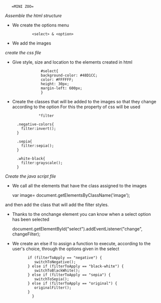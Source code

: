        =MINI ZOO=


  *Assemble the html structure*   
  - We create the options menu  

                 <select> & <option>

  - We add the images


  *create the css file*
  - Give style, size and location to the elements created in html  

                     #select{
                     background-color: #48D1CC;
                     color: #FFFFFF;
                     height: 30px;
                     margin-left: 600px;
                     }

  - Create the classes that will be added to the images
    so that they change according to the option
    For this the property of css will be used

                    °filter

          .negative-colors{
            filter:invert();
          }

          .sepia{
            filter:sepia();
          }

          .white-black{
            filter:grayscale();
          }



 *Create the java script file*

- We call all the elements that have the class assigned to the images

     var image= document.getElementsByClassName('image');

and then add the class that will add the filter styles.

- Thanks to the onchange element you can know when a select option has been
  selected

   document.getElementById("select").addEventListener("change", changeFilter);

-  We create an else if to assign a function to execute,
according to the user's choice, through the options given in the select

              if (filterToApply == "negative") {
                 switchToNegative();
              } else if (filterToApply == "black-white") {
                 switchToBlackWhite();
              } else if (filterToApply == "sepia") {
                 switchToSepia();
              } else if (filterToApply == "original") {
                 originalFilter();
              }
                }       
